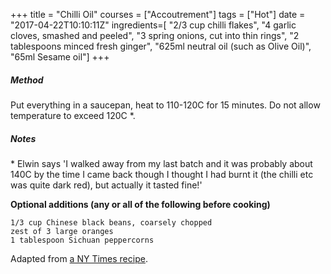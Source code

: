 +++
title = "Chilli Oil"
courses = ["Accoutrement"]
tags = ["Hot"]
date = "2017-04-22T10:10:11Z"
ingredients=[
	"2/3 cup chilli flakes", 
	"4 garlic cloves, smashed and peeled",
	"3 spring onions, cut into thin rings", 
	"2 tablespoons minced fresh ginger",
	"625ml neutral oil (such as Olive Oil)", 
	"65ml Sesame oil"]
+++

##### Method
Put everything in a saucepan, heat to 110-120C for 15 minutes.  Do not allow temperature to exceed 120C \*.

##### Notes
\* Elwin says 'I walked away from my last batch and it was probably about 140C by the time I came back though I thought I had burnt it (the chilli etc was quite dark red), but actually it tasted fine!'

**Optional additions (any or all of the following before cooking)**
 
    1/3 cup Chinese black beans, coarsely chopped 
    zest of 3 large oranges 
    1 tablespoon Sichuan peppercorns

Adapted from [a NY Times recipe](http://cooking.nytimes.com/recipes/1016203-chinese-chili-scallion-oil).
